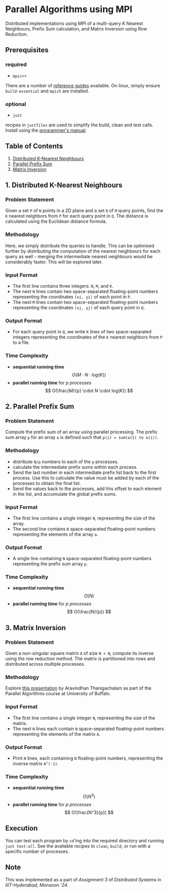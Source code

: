 # Parallel Algorithms using MPI

Distributed implementations using MPI of a multi-query K Nearest Neighbours, Prefix Sum calculation, and Matrix Inversion using Row Reduction. 

## Prerequisites
### required
- `mpic++`

There are a number of [reference guides](https://www.iitgoa.ac.in/hpcshiksha/HPC%20Shiksha%20-%20MPI%20Installation%20Guide.pdf) available. On linux, simply ensure `build-essential` and `mpich` are installed. 

### optional
- `just`

recipes in `justfiles` are used to simplify the build, clean and test calls. Install using the [programmer's manual](https://just.systems/man/en/installation.html). 

## Table of Contents
1. [Distributed K-Nearest Neighbours](#1-distributed-k-nearest-neighbours)
2. [Parallel Prefix Sum](#2-parallel-prefix-sum)
3. [Matrix Inversion](#3-matrix-inversion)

## 1. Distributed K-Nearest Neighbours

### Problem Statement
Given a set `P` of `N` points in a 2D plane and a set `Q` of `M` query points, find the `K` nearest neighbors from `P` for each query point in `Q`. The distance is calculated using the Euclidean distance formula.

### Methodology
Here, we simply distribute the queries to handle. This can be optimised further by distributing the computation of the nearest neighbours for each query as well - merging the intermediate nearest neighbours would be considerably faster. This will be explored later. 

### Input Format
- The first line contains three integers: `N`, `M`, and `K`.
- The next `N` lines contain two space-separated floating-point numbers representing the coordinates `(xi, yi)` of each point in `P`.
- The next `M` lines contain two space-separated floating-point numbers representing the coordinates `(xj, yj)` of each query point in `Q`.

### Output Format
- For each query point in `Q`, we write `K` lines of two space-separated integers representing the coordinates of the `K` nearest neighbors from `P` to a file. 

### Time Complexity
- **sequential running time**
$$
O(M \cdot N \cdot log(K))
$$
- **parallel running time** for *p processes*
$$
O(\frac{M}{p} \cdot N \cdot log(K))
$$

## 2. Parallel Prefix Sum

### Problem Statement
Compute the prefix sum of an array using parallel processing. The prefix sum array `p` for an array `a` is defined such that `p(i) = sum(a(1) to a(i))`.

### Methodology
- distribute `N/p` numbers to each of the `p` processes. 
- calculate the intermediate prefix sums within each process. 
- Send the last number in each intermediate prefix list back to the first process. Use this to calculate the value must be added by each of the processes to obtain the final list. 
- Send the values back to the processes, add this offset to each element in the list, and accumulate the global prefix sums. 

### Input Format
- The first line contains a single integer `N`, representing the size of the array.
- The second line contains `N` space-separated floating-point numbers representing the elements of the array `a`.

### Output Format
- A single line containing `N` space-separated floating-point numbers representing the prefix sum array `p`.

### Time Complexity 
- **sequential running time**
$$
O(N)
$$
- **parallel running time** for *p processes*
$$
O(\frac{N}{p})
$$

## 3. Matrix Inversion

### Problem Statement
Given a non-singular square matrix `A` of size `N × N`, compute its inverse using the row reduction method. The matrix is partitioned into rows and distributed across multiple processes.

### Methodology
Explore [this presentation](https://cse.buffalo.edu/faculty/miller/Courses/CSE633/thanigachalam-Spring-2014-CSE633.pdf) by Aravindhan Thanigachalam as part of the Parallel Algorithms course at University of Buffalo. 

### Input Format
- The first line contains a single integer `N`, representing the size of the matrix.
- The next `N` lines each contain `N` space-separated floating-point numbers representing the elements of the matrix `A`.

### Output Format
- Print `N` lines, each containing `N` floating-point numbers, representing the inverse matrix `A^(-1)`.

### Time Complexity
- **sequential running time**
$$
O(N^3)
$$
- **parallel running time** for *p processes*
$$
O(\frac{N^3}{p})
$$

## Execution
You can test each program by `cd`'ing into the required directory and running `just test-all`. See the available recipes to `clean`, `build`, or run with a specific number of processes. 

## Note
This was implemented as a part of *Assignment 3* of *Distributed Systems* in *IIIT-Hyderabad, Monsoon '24*. 
